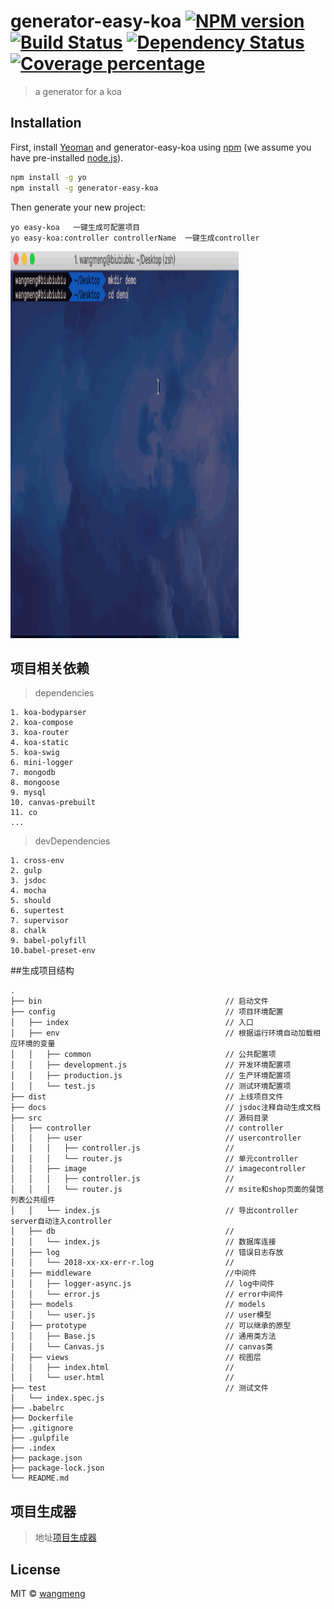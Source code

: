# generator-easy-koa [![NPM version][npm-image]][npm-url] [![Build Status][travis-image]][travis-url] [![Dependency Status][daviddm-image]][daviddm-url] [![Coverage percentage][coveralls-image]][coveralls-url]
> a generator for a koa

## Installation

First, install [Yeoman](http://yeoman.io) and generator-easy-koa using [npm](https://www.npmjs.com/) (we assume you have pre-installed [node.js](https://nodejs.org/)).

```bash
npm install -g yo
npm install -g generator-easy-koa
```

Then generate your new project:

```base
yo easy-koa   一键生成可配置项目
yo easy-koa:controller controllerName  一键生成controller
```


<img src="https://github.com/501981732/generator-easy-koa/blob/master/image/l.gif" width="365" height="619"/>

## 项目相关依赖

> dependencies 

```
1. koa-bodyparser
2. koa-compose
3. koa-router
4. koa-static
5. koa-swig
6. mini-logger
7. mongodb
8. mongoose
9. mysql
10. canvas-prebuilt
11. co
...
```
> devDependencies
 
```
1. cross-env
2. gulp
3. jsdoc
4. mocha
5. should
6. supertest
7. supervisor
8. chalk
9. babel-polyfill
10.babel-preset-env

```

##生成项目结构

```
.
├── bin                                         // 启动文件
├── config                                      // 项目环境配置
│   ├── index                                   // 入口
│   ├── env                                     // 根据运行环境自动加载相应环境的变量
│   │   ├── common                              // 公共配置项
│   │   ├── development.js                      // 开发环境配置项
│   │   ├── production.js                       // 生产环境配置项                                               │   │   └── test.js                             // 测试环境配置项
├── dist                                        // 上线项目文件
├── docs                                        // jsdoc注释自动生成文档
├── src                                         // 源码目录
│   ├── controller                              // controller
│   │   ├── user                                // usercontroller
│   │   │   ├── controller.js                   // 
│   │   │   └── router.js                       // 单元controller
│   │   ├── image                               // imagecontroller
│   │   │   ├── controller.js                   // 
│   │   │   └── router.js                       // msite和shop页面的餐馆列表公共组件
│   │   └── index.js                            // 导出controller server自动注入controller
│   ├── db                                      //
│   │   └── index.js                            // 数据库连接
│   ├── log                                     // 错误日志存放
│   │   └── 2018-xx-xx-err-r.log                //
│   ├── middleware                              //中间件
│   │   ├── logger-async.js                     // log中间件
│   │   └── error.js                            // error中间件
│   ├── models                                  // models
│   │   └── user.js                             // user模型
│   ├── prototype                               // 可以继承的原型
│   │   ├── Base.js                             // 通用类方法
│   │   └── Canvas.js                           // canvas类
│   ├── views                                   // 视图层
│   │   ├── index.html                          // 
│   │   └── user.html                           // 
├── test                                        // 测试文件
│   └── index.spec.js                           
├── .babelrc   
├── Dockerfile                                    
├── .gitignore                                   
├── .gulpfile                                   
├── .index                                     
├── package.json                                    
├── package-lock.json  
└── README.md                                  
```


## 项目生成器

> 地址[项目生成器](https://github.com/501981732/generator-easy-koa)



## License

MIT © [wangmeng](https://github.com/501981732)


[npm-image]: https://badge.fury.io/js/generator-easy-koa.svg
[npm-url]: https://npmjs.org/package/generator-easy-koa
[travis-image]: https://travis-ci.org/501981732/generator-easy-koa.svg?branch=master
[travis-url]: https://travis-ci.org/501981732/generator-easy-koa
[daviddm-image]: https://david-dm.org/501981732/generator-easy-koa.svg?theme=shields.io
[daviddm-url]: https://david-dm.org/501981732/generator-easy-koa
[coveralls-image]: https://coveralls.io/repos/501981732/generator-easy-koa/badge.svg
[coveralls-url]: https://coveralls.io/r/501981732/generator-easy-koa
